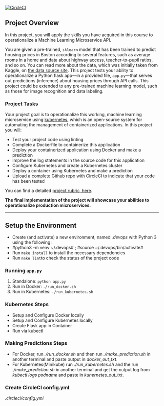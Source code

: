 [![CircleCI](https://circleci.com/gh/pascalegbenda83/Operationalize-a-Machine-Learning-Microservice-API/tree/master.svg?style=svg&circle-token=2d078007707e1f08c6b3a7d868e9c683051128ef)](https://circleci.com/gh/pascalegbenda83/Operationalize-a-Machine-Learning-Microservice-API/tree/master)

## Project Overview

In this project, you will apply the skills you have acquired in this course to operationalize a Machine Learning Microservice API. 

You are given a pre-trained, `sklearn` model that has been trained to predict housing prices in Boston according to several features, such as average rooms in a home and data about highway access, teacher-to-pupil ratios, and so on. You can read more about the data, which was initially taken from Kaggle, on [the data source site](https://www.kaggle.com/c/boston-housing). This project tests your ability to operationalize a Python flask app—in a provided file, `app.py`—that serves out predictions (inference) about housing prices through API calls. This project could be extended to any pre-trained machine learning model, such as those for image recognition and data labeling.

### Project Tasks

Your project goal is to operationalize this working, machine learning microservice using [kubernetes](https://kubernetes.io/), which is an open-source system for automating the management of containerized applications. In this project you will:
* Test your project code using linting
* Complete a Dockerfile to containerize this application
* Deploy your containerized application using Docker and make a prediction
* Improve the log statements in the source code for this application
* Configure Kubernetes and create a Kubernetes cluster
* Deploy a container using Kubernetes and make a prediction
* Upload a complete Github repo with CircleCI to indicate that your code has been tested

You can find a detailed [project rubric, here](https://review.udacity.com/#!/rubrics/2576/view).

**The final implementation of the project will showcase your abilities to operationalize production microservices.**

---

## Setup the Environment

* Create (and activate) a new environment, named *.devops* with Python 3 using the following:
* #python3 -m venv ~/.devops# ; #source ~/.devops/bin/activate#
* Run `make install` to install the necessary dependencies
* Run `make lint`to check the status of the project code

### Running `app.py`

1. Standalone:  `python app.py`
2. Run in Docker:  `./run_docker.sh`
3. Run in Kubernetes:  `./run_kubernetes.sh`

### Kubernetes Steps

* Setup and Configure Docker locally
* Setup and Configure Kubernetes locally
* Create Flask app in Container
* Run via kubectl

### Making Predictions Steps

* For Docker, run *./run_docker.sh* and then run *./make_prediction.sh* in another terminal and paste output in *docker_out_txt*.
* For Kubernetes(Minikube) run *./run_kubernetes.sh* and the run *./make_prediction.sh* in another terminal and get the output log from *kubectl logs* *podname* and paste in *kunernetes_out_txt*.

### Create CircleCI config.yml

*.circleci/config.yml*

